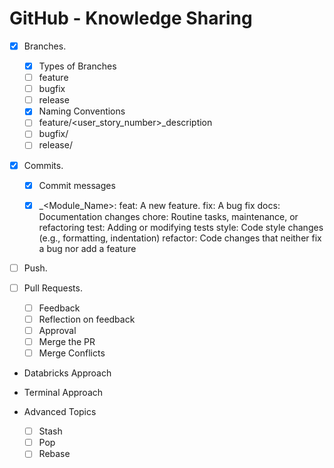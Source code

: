 # GitHub - Knowledge Sharing

- [X] Branches.
    - [X] Types of Branches
    - [ ]  feature
    - [ ]  bugfix
    - [ ]  release
    - [X] Naming Conventions
    - [ ] feature/<user_story_number>_description
    - [ ] bugfix/
    - [ ] release/
- [X] Commits.
    - [X] Commit messages
    - [X] <type>_<Module_Name>: <Description>
          feat: A new feature.
          fix: A bug fix
          docs: Documentation changes
          chore: Routine tasks, maintenance, or refactoring
          test: Adding or modifying tests
          style: Code style changes (e.g., formatting, indentation)
          refactor: Code changes that neither fix a bug nor add a feature


- [ ] Push.

- [ ] Pull Requests.
    - [ ] Feedback
    - [ ] Reflection on feedback
    - [ ] Approval
    - [ ] Merge the PR
    - [ ] Merge Conflicts

- Databricks Approach
- Terminal Approach

- Advanced Topics
    - [ ] Stash
    - [ ] Pop
    - [ ] Rebase
